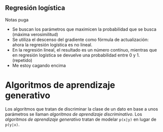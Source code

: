## Regresión logística
Notas puga
- Se buscan los parámetros que maximicen la probabilidad que se busca (máxima verosimilitud)
- Se utiliza el descenso del gradiente como fórmula de actualización: ahora la regresión logística es no lineal.
- En la regresión lineal, el resultado es un número contínuo, mientras que en regresión logística se devuelve una probabilidad entre 0 y 1. (repetido)
- Me estoy cagando encima

# Algoritmos de aprendizaje generativo
Los algoritmos que tratan de discriminar la clase de un dato en base a unos parámetros se llaman *algoritmos de aprendizaje discriminativo*.
Los *algoritmos de aprendizaje generativo* tratan de modelar `p(x|y)` en lugar de `p(y|x)`.

